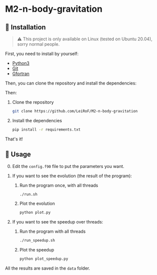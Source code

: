 # M2-n-body-gravitation

## 🔌 Installation

> ⚠️ This project is only available on Linux (tested on Ubuntu 20.04), sorry normal people.

First, you need to install by yourself:
- [Python3](https://www.python.org/downloads/)
- [Git](https://git-scm.com/downloads)
- [Gfortran](https://gcc.gnu.org/wiki/GFortranBinaries)

Then, you can clone the repository and install the dependencies:

Then:

1. Clone the repository

    ```bash
    git clone https://github.com/LeiRoF/M2-n-body-gravitation
    ```

2. Install the dependencies

    ```bash
    pip install -r requirements.txt
    ```

That's it!

## 🚀 Usage

0. Edit the `config.f90` file to put the parameters you want.

1. If you want to see the evolution (the result of the program):
   
   1. Run the program once, with all threads

        ```bash
        ./run.sh
        ```
    2. Plot the evolution
    
        ```bash
        python plot.py
        ```
2. If you want to see the speedup over threads:

    1. Run the program with all threads

        ```bash
        ./run_speedup.sh
        ```
    2. Plot the speedup
    
        ```bash
        python plot_speedup.py
        ```

All the results are saved in the `data` folder.
